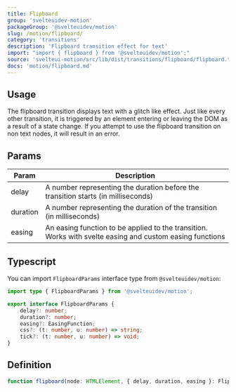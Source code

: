 ```yaml
---
title: Flipboard
group: 'svelteuidev-motion'
packageGroup: '@svelteuidev/motion'
slug: /motion/flipboard/
category: 'transitions'
description: 'Flipboard transition effect for text'
import: "import { flipboard } from '@svelteuidev/motion';"
source: 'svelteui-motion/src/lib/dist/transitions/flipboard/flipboard.ts'
docs: 'motion/flipboard.md'
---
```


<script>
    import { Demo, MotionDemos } from "@svelteuidev/demos";
    import { Heading } from 'components';
</script>

<Heading />

## Usage

The flipboard transition displays text with a glitch like effect. Just like every other transition, it is triggered by an element entering or leaving the DOM as a result of a state change. If you attempt to use the flipboard transition on non text nodes, it will result in an error.

<Demo demo={MotionDemos.flipboardDemo} />

## Params

| Param    | Description                                                                                               |
| -------- | --------------------------------------------------------------------------------------------------------- |
| delay    | A number representing the duration before the transition starts (in milliseconds)                         |
| duration | A number representing the duration of the transition (in milliseconds)                                    |
| easing   | An easing function to be applied to the transition. Works with svelte easing and custom easing functions |

## Typescript

You can import `FlipboardParams` interface type from `@svelteuidev/motion`:

```ts
import type { FlipboardParams } from '@svelteuidev/motion';

export interface FlipboardParams {
    delay?: number;
    duration?: number;
    easing?: EasingFunction;
    css?: (t: number, u: number) => string;
    tick?: (t: number, u: number) => void;
}
```

## Definition

```ts
function flipboard(node: HTMLElement, { delay, duration, easing }: FlipboardParams): TransitionConfig;
```
